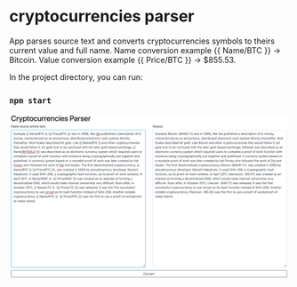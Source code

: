 # cryptocurrencies parser

App parses source text and converts cryptocurrencies symbols to theirs current value and full name.
Name conversion example {{ Name/BTC }} -> Bitcoin.
Value conversion example {{ Price/BTC }} -> \$855.53.

In the project directory, you can run:

### `npm start`

![Screen](screen.png)
